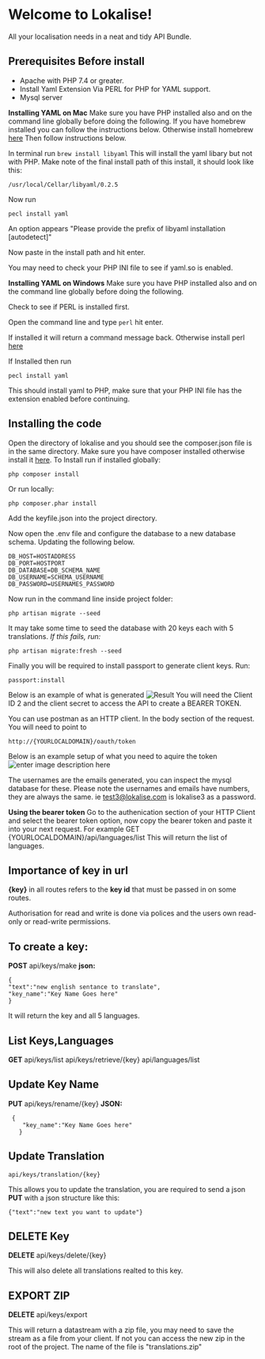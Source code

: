 ﻿# Welcome to Lokalise!
All your localisation needs in a neat and tidy API Bundle.

## Prerequisites Before install

 - Apache with PHP 7.4 or greater.
 - Install Yaml Extension Via PERL for PHP for YAML support.
 - Mysql server

**Installing YAML on Mac**
Make sure you have PHP installed also and on the command line globally before doing the following.
If you have homebrew installed you can follow the instructions below. Otherwise install homebrew  [here](https://brew.sh/) Then follow instructions below.

In terminal run 
`brew install libyaml`
This will install the yaml libary but not with PHP.
Make note of the final install path of this install, it should look like this:

    /usr/local/Cellar/libyaml/0.2.5
Now run
	

    pecl install yaml
An option appears "Please provide the prefix of libyaml installation [autodetect]"

Now paste in the install path and hit enter.

You may need to check your PHP INI file to see if yaml.so is enabled.

**Installing YAML on Windows**
Make sure you have PHP installed also and on the command line globally before doing the following.

Check to see if PERL is installed first.

Open the command line and type `perl` hit enter.

If installed it will return a command message back.
Otherwise install perl [here](https://www.perl.org/get.html)

If Installed then run

    pecl install yaml
This should install yaml to PHP, make sure that your PHP INI file has the extension enabled before continuing.

## Installing the code

Open the directory of lokalise and you should see the composer.json file is in the same directory.
Make sure you have composer installed otherwise install it [here](https://getcomposer.org/download/).
To Install run if installed globally:

    php composer install
    
Or run locally:
	

    php composer.phar install

Add the keyfile.json into the project directory.

Now open the .env file and configure the database to a new database schema.
Updating the following below.

    DB_HOST=HOSTADDRESS  
    DB_PORT=HOSTPORT  
    DB_DATABASE=DB_SCHEMA_NAME 
    DB_USERNAME=SCHEMA_USERNAME  
    DB_PASSWORD=USERNAMES_PASSWORD

Now run in the command line inside project folder:

    php artisan migrate --seed
    
It may take some time to seed the database with 20 keys each with 5 translations.
*If this fails, run:*
	

    php artisan migrate:fresh --seed

Finally you will be required to install passport to generate client keys.
Run:
	

    passport:install

Below is an example of what is generated
![Result](https://i.ibb.co/1rVgW2f/Screenshot-2021-07-25-at-21-36-50.png)
You will need the Client ID 2 and the client secret to access the  API to create a BEARER TOKEN.

You can use postman as an HTTP client. In the body section of the request. You will need to point to 

`http://{YOURLOCALDOMAIN}/oauth/token`

Below is an example setup of what you need to aquire the token
![enter image description here](https://i.ibb.co/gZTY5d4/Screenshot-2021-07-25-at-21-39-57.png)

The usernames are the emails generated, you can inspect the mysql database for these.
Please note the usernames and emails have numbers, they are always the same. ie test3@lokalise.com is lokalise3 as a password.

**Using the bearer token**
Go to the authenication section of your HTTP Client and select the bearer token option, now copy the bearer token and paste it into your next request.
For example
GET  {YOURLOCALDOMAIN}/api/languages/list
This will return the list of languages.

## Importance of key in url

**{key}** in all routes refers to the **key id** that must be passed in on some routes.

Authorisation for read and write is done via polices and the users own read-only or read-write permissions.

## To create a key:

	
**POST**    api/keys/make
**json:**	

    {
    "text":"new english sentance to translate",
    "key_name":"Key Name Goes here"
    }
It will return the key and all 5 languages.


## List Keys,Languages
**GET**
    api/keys/list
    api/keys/retrieve/{key}
    api/languages/list

## Update Key Name
**PUT**
    api/keys/rename/{key}
    **JSON:**
  

     {
        "key_name":"Key Name Goes here"
       }
       
## Update Translation

    api/keys/translation/{key}
    
This allows you to update the translation, you are required to send a json **PUT** with a json structure like this:

    {"text":"new text you want to update"}
    
## DELETE Key 
**DELETE**
	api/keys/delete/{key}

This will also delete all translations realted to this key.

## EXPORT ZIP
**DELETE**
	api/keys/export

This will return a datastream with a zip file, you may need to save the stream as a file from your client.
If not you can access the new zip in the root of the project.
The name of the file is "translations.zip"
